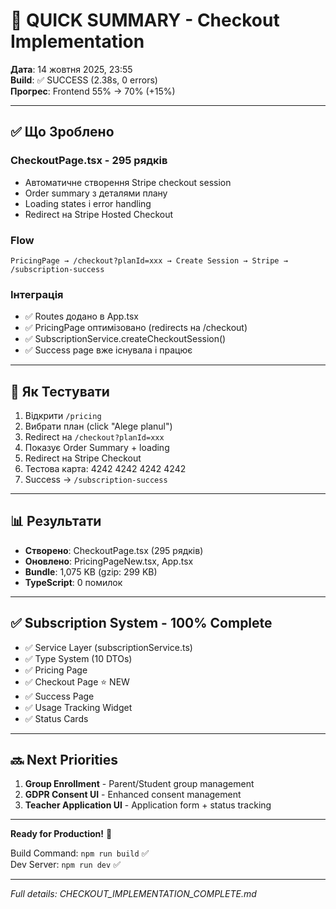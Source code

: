 # 🎯 QUICK SUMMARY - Checkout Implementation

**Дата**: 14 жовтня 2025, 23:55  
**Build**: ✅ SUCCESS (2.38s, 0 errors)  
**Прогрес**: Frontend 55% → 70% (+15%)

---

## ✅ Що Зроблено

### CheckoutPage.tsx - 295 рядків
- Автоматичне створення Stripe checkout session
- Order summary з деталями плану
- Loading states і error handling
- Redirect на Stripe Hosted Checkout

### Flow
```
PricingPage → /checkout?planId=xxx → Create Session → Stripe → /subscription-success
```

### Інтеграція
- ✅ Routes додано в App.tsx
- ✅ PricingPage оптимізовано (redirects на /checkout)
- ✅ SubscriptionService.createCheckoutSession()
- ✅ Success page вже існувала і працює

---

## 🚀 Як Тестувати

1. Відкрити `/pricing`
2. Вибрати план (click "Alege planul")
3. Redirect на `/checkout?planId=xxx`
4. Показує Order Summary + loading
5. Redirect на Stripe Checkout
6. Тестова карта: 4242 4242 4242 4242
7. Success → `/subscription-success`

---

## 📊 Результати

- **Створено**: CheckoutPage.tsx (295 рядків)
- **Оновлено**: PricingPageNew.tsx, App.tsx
- **Bundle**: 1,075 KB (gzip: 299 KB)
- **TypeScript**: 0 помилок

---

## ✅ Subscription System - 100% Complete

- ✅ Service Layer (subscriptionService.ts)
- ✅ Type System (10 DTOs)
- ✅ Pricing Page
- ✅ Checkout Page ⭐ NEW
- ✅ Success Page
- ✅ Usage Tracking Widget
- ✅ Status Cards

---

## 🔜 Next Priorities

1. **Group Enrollment** - Parent/Student group management
2. **GDPR Consent UI** - Enhanced consent management
3. **Teacher Application UI** - Application form + status tracking

---

**Ready for Production!** 🚀

Build Command: `npm run build` ✅  
Dev Server: `npm run dev` ✅

---

*Full details: CHECKOUT_IMPLEMENTATION_COMPLETE.md*
